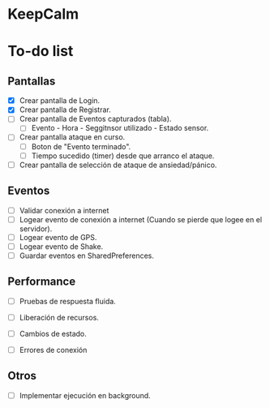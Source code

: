 # KeepCalm

# To-do list
## Pantallas
- [x] Crear pantalla de Login.
- [x] Crear pantalla de Registrar.
- [ ] Crear pantalla de Eventos capturados (tabla).
    - [ ] Evento - Hora - Seggitnsor utilizado - Estado sensor.
- [ ] Crear pantalla ataque en curso.
    - [ ] Boton de "Evento terminado".
    - [ ] Tiempo sucedido (timer) desde que arranco el ataque.
- [ ] Crear pantalla de selección de ataque de ansiedad/pánico.

## Eventos
- [ ] Validar conexión a internet
- [ ] Logear evento de conexión a internet (Cuando se pierde que logee en el servidor).
- [ ] Logear evento de GPS.
- [ ] Logear evento de Shake.
- [ ] Guardar eventos en SharedPreferences.

## Performance
- [ ] Pruebas de respuesta fluida.
- [ ] Liberación de recursos.
- [ ] Cambios de estado.
- [ ] Errores de conexión


## Otros
- [ ] Implementar ejecución en background.



